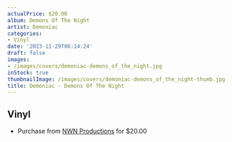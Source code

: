 ```yaml
---
actualPrice: $20.00
album: Demons Of The Night
artist: Demoniac
categories:
- Vinyl
date: '2023-11-29T06:14:24'
draft: false
images:
- /images/covers/demoniac-demons_of_the_night.jpg
inStock: true
thumbnailImage: /images/covers/demoniac-demons_of_the_night-thumb.jpg
title: Demoniac - Demons Of The Night
---
```


## Vinyl
* Purchase from [NWN Productions](http://shop.nwnprod.com/index.php?route=product/product&path=76&product_id=38511&sort=pd.name&order=ASC) for $20.00
